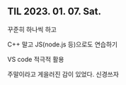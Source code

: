 ## TIL 2023. 01. 07. Sat.

꾸준히 하나씩 하고

C++ 말고 JS(node.js 등)으로도 연습하기

VS code 적극적 활용


주말이라고 게을러진 감이 있었다. 신경쓰자
